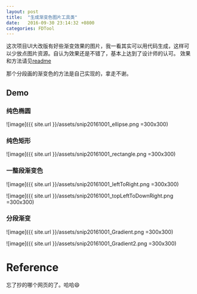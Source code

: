 ```yaml
---
layout: post
title:  "生成渐变色图片工具类"
date:   2016-09-30 23:14:32 +0800
categories: FDTool
---
```


这次项目UI大改版有好些渐变效果的图片，我一看其实可以用代码生成，这样可以少放点图片资源。自认为效果还是不错了，基本上达到了设计师的认可。
效果和方法请见[readme](https://github.com/toolazytoname/FDImageTool)


那个分段画的渐变色的方法是自己实现的，拿走不谢。

## Demo

### 纯色椭圆

![image]({{ site.url }}/assets/snip20161001_ellipse.png =300x300)



### 纯色矩形


![image]({{ site.url }}/assets/snip20161001_rectangle.png =300x300)


### 一整段渐变色



![image]({{ site.url }}/assets/snip20161001_leftToRight.png =300x300)




![image]({{ site.url }}/assets/snip20161001_topLeftToDownRight.png =300x300)


### 分段渐变



![image]({{ site.url }}/assets/snip20161001_Gradient.png =300x300)


![image]({{ site.url }}/assets/snip20161001_Gradient2.png =300x300)



Reference
===

忘了抄的哪个网页的了。哈哈😄